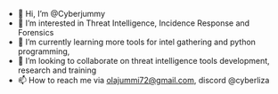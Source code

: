 - 👋 Hi, I’m @Cyberjummy
- 👀 I’m interested in Threat Intelligence, Incidence Response and Forensics
- 🌱 I’m currently learning more tools for intel gathering and python programming,
- 💞️ I’m looking to collaborate on threat intelligence tools development, research and training
- 📫 How to reach me via olajummi72@gmail.com, discord @cyberliza

<!---
Cyberjummy/Cyberjummy is a ✨ special ✨ repository because its `README.md` (this file) appears on your GitHub profile.
You can click the Preview link to take a look at your changes.
--->
